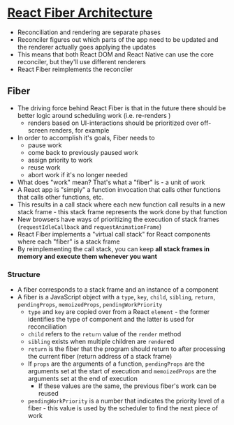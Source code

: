 # [React Fiber Architecture](https://github.com/acdlite/react-fiber-architecture)

* Reconciliation and rendering are separate phases
* Reconciler figures out which parts of the app need to be updated and the renderer actually goes applying the updates
* This means that both React DOM and React Native can use the core reconciler, but they'll use different renderers
* React Fiber reimplements the reconciler

## Fiber

* The driving force behind React Fiber is that in the future there should be better logic around scheduling work (i.e. re-renders )
  * renders based on UI-interactions should be prioritized over off-screen renders, for example
* In order to accomplish it's goals, Fiber needs to
  * pause work
  * come back to previously paused work
  * assign priority to work
  * reuse work
  * abort work if it's no longer needed
* What does "work" mean? That's what a "fiber" is - a unit of work
* A React app is "simply" a function invocation that calls other functions that calls other functions, etc.
* This results in a call stack where each new function call results in a new stack frame - this stack frame represents the work done by that function
* New browsers have ways of prioritizing the execution of stack frames (`requestIdleCallback` and `requestAnimationFrame`)
* React Fiber implements a "virtual call stack" for React components where each "fiber" is a stack frame
* By reimplementing the call stack, you can keep **all stack frames in memory and execute them whenever you want**

### Structure

* A fiber corresponds to a stack frame and an instance of a component
* A fiber is a JavaScript object with a `type`, `key`, `child`, `sibling`, `return`, `pendingProps`, `memoizedProps`, `pendingWorkPriority`
  * `type` and `key` are copied over from a React `element` - the former identifies the type of component and the latter is used for reconciliation
  * `child` refers to the `return` value of the `render` method
  * `sibling` exists when multiple children are `render`ed
  * `return` is the fiber that the program should return to after processing the current fiber (return address of a stack frame)
  * If `props` are the arguments of a function, `pendingProps` are the arguments set at the start of execution and `memoizedProps` are the arguments set at the end of execution
    * If these values are the same, the previous fiber's work can be reused
  * `pendingWorkPriority` is a number that indicates the priority level of a fiber - this value is used by the scheduler to find the next piece of work
